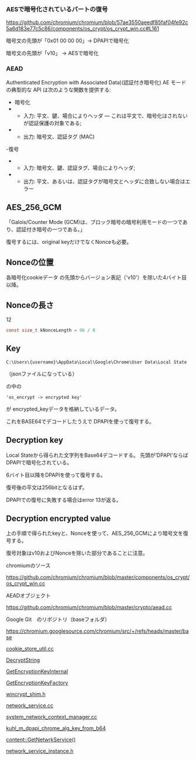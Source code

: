 

### AESで暗号化されているパートの復号
https://github.com/chromium/chromium/blob/57ae3550aeedf85faf04fe92c5a6d183e77c5c86/components/os_crypt/os_crypt_win.cc#L161

暗号文の先頭が「0x01 00 00 00」→ DPAPIで暗号化

暗号文の先頭が「v10」 → AESで暗号化


### AEAD
Authenticated Encryption with Associated Data)(認証付き暗号化)
AE モードの典型的な API は次のような関数を提供する:

- 暗号化
- - 入力: 平文、鍵、場合によりヘッダ — これは平文で、暗号化はされないが認証保護の対象である;
- - 出力: 暗号文、認証タグ (MAC)

-復号
 - - 入力: 暗号文、鍵、認証タグ、場合によりヘッダ;
 - - 出力: 平文、あるいは、認証タグが暗号文とヘッダに合致しない場合はエラー

## AES_256_GCM
「Galois/Counter Mode (GCM)は、ブロック暗号の暗号利用モードの一つであり、認証付き暗号の一つである。」

復号するには、original keyだけでなくNonceも必要。

## Nonceの位置
各暗号化cookieデータ の先頭からバージョン表記（'v10'）を除いた4バイト目以降。

## Nonceの長さ
12
```c
const size_t kNonceLength = 96 / 8
```


## Key

```C:\Users\{username}\AppData\Local\Google\Chrome\User Data\Local State```

（jsonファイルになっている）

の中の

``'os_encrypt -> encrypted key'``

が
encrypted_keyデータを格納しているデータ。

これをBASE64でデコードしたうえで
DPAPIを使って復号する。

## Decryption key

Local Stateから得られた文字列をBase64デコードする。
先頭が’DPAPI’ならばDPAPIで暗号化されている。

6バイト目以降をDPAPIを使って復号する。

復号後の平文は256bitとなるはず。

DPAPIでの復号に失敗する場合はerror 13が返る。

## Decryption encrypted value

上の手順で得られたkeyと、Nonceを使って、AES_256_GCMにより暗号文を復号する。

復号対象はv10およびNonceを除いた部分であることに注意。



chromiumのソース

https://github.com/chromium/chromium/blob/master/components/os_crypt/os_crypt_win.cc

AEADオブジェクト

https://github.com/chromium/chromium/blob/master/crypto/aead.cc

Google Git　のリポジトリ（baseフォルダ）

https://chromium.googlesource.com/chromium/src/+/refs/heads/master/base


[cookie_store_util.cc](https://github.com/chromium/chromium/blob/master/components/cookie_config/cookie_store_util.cc)

[DecryptString](https://github.com/chromium/chromium/blob/75c6482a2ad46970621ba6bd9b828f115fabd284/components/os_crypt/os_crypt_win.cc#L161)

[GetEncryptionKeyInternal](https://github.com/chromium/chromium/blob/75c6482a2ad46970621ba6bd9b828f115fabd284/components/os_crypt/os_crypt_win.cc#L101)

[GetEncryptionKeyFactory](https://github.com/chromium/chromium/blob/75c6482a2ad46970621ba6bd9b828f115fabd284/components/os_crypt/os_crypt_win.cc#L47)

[wincrypt_shim.h](https://chromium.googlesource.com/chromium/src/+/refs/heads/master/base/win/wincrypt_shim.h)

[network_service.cc](https://github.com/chromium/chromium/blob/master/services/network/network_service.cc)

[system_network_context_manager.cc](https://github.com/chromium/chromium/blob/master/chrome/browser/net/system_network_context_manager.cc)


[kuhl_m_dpapi_chrome_alg_key_from_b64](https://github.com/gentilkiwi/mimikatz/compare/2.2.0-20200104...2.2.0-20200208#diff-a9d628d2ebef21afa6489a3aa90c5f04)

[content::GetNetwrkService()](https://github.com/chromium/chromium/search?p=2&q=GetNetworkService&unscoped_q=GetNetworkService)

[network_service_instance.h](https://github.com/chromium/chromium/blob/master/content/public/browser/network_service_instance.h)

